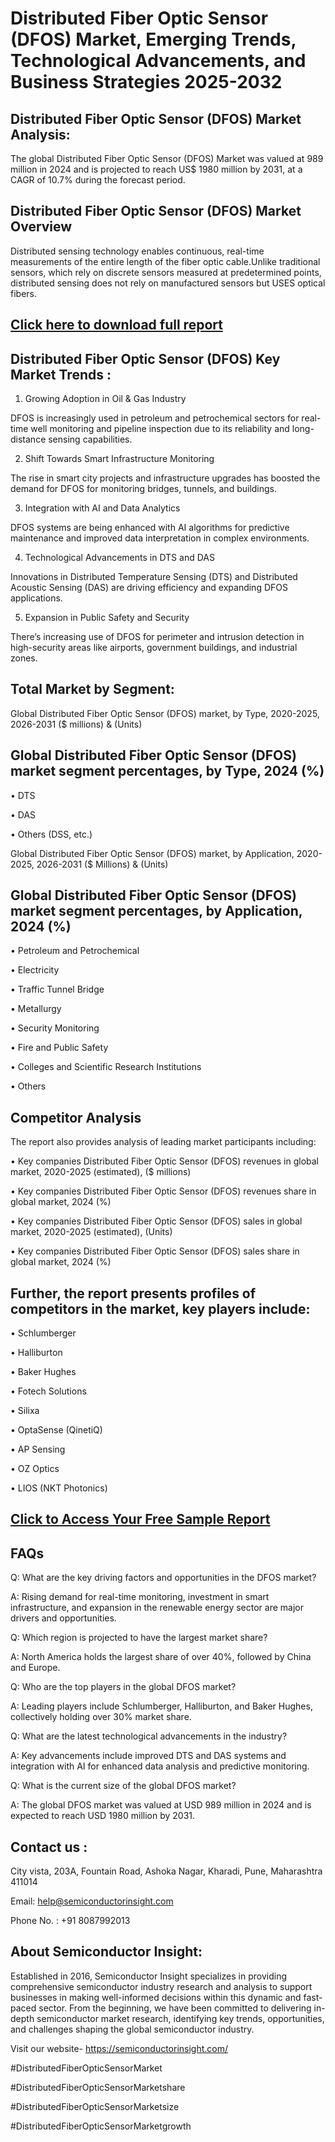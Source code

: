 Distributed Fiber Optic Sensor (DFOS) Market, Emerging Trends, Technological Advancements, and Business Strategies 2025-2032
=
Distributed Fiber Optic Sensor (DFOS) Market Analysis:
-
The global Distributed Fiber Optic Sensor (DFOS) Market was valued at 989 million in 2024 and is projected to reach US$ 1980 million by 2031, at a CAGR of 10.7% during the forecast period.

Distributed Fiber Optic Sensor (DFOS) Market Overview
-
Distributed sensing technology enables continuous, real-time measurements of the entire length of the fiber optic cable.Unlike traditional sensors, which rely on discrete sensors measured at predetermined points, distributed sensing does not rely on manufactured sensors but USES optical fibers.

[Click here to download full report](https://semiconductorinsight.com/report/distributed-fiber-optic-sensor-dfos-market/)
-
Distributed Fiber Optic Sensor (DFOS) Key Market Trends  :
-
1.	Growing Adoption in Oil & Gas Industry

DFOS is increasingly used in petroleum and petrochemical sectors for real-time well monitoring and pipeline inspection due to its reliability and long-distance sensing capabilities.

2.	Shift Towards Smart Infrastructure Monitoring

The rise in smart city projects and infrastructure upgrades has boosted the demand for DFOS for monitoring bridges, tunnels, and buildings.

3.	Integration with AI and Data Analytics

DFOS systems are being enhanced with AI algorithms for predictive maintenance and improved data interpretation in complex environments.

4.	Technological Advancements in DTS and DAS

Innovations in Distributed Temperature Sensing (DTS) and Distributed Acoustic Sensing (DAS) are driving efficiency and expanding DFOS applications.

5.	Expansion in Public Safety and Security

There’s increasing use of DFOS for perimeter and intrusion detection in high-security areas like airports, government buildings, and industrial zones.

Total Market by Segment:
-
Global Distributed Fiber Optic Sensor (DFOS) market, by Type, 2020-2025, 2026-2031 ($ millions) & (Units)

Global Distributed Fiber Optic Sensor (DFOS) market segment percentages, by Type, 2024 (%)
-
•	DTS

•	DAS

•	Others (DSS, etc.)

Global Distributed Fiber Optic Sensor (DFOS) market, by Application, 2020-2025, 2026-2031 ($ Millions) & (Units)

Global Distributed Fiber Optic Sensor (DFOS) market segment percentages, by Application, 2024 (%)
-
•	Petroleum and Petrochemical

•	Electricity

•	Traffic Tunnel Bridge

•	Metallurgy

•	Security Monitoring

•	Fire and Public Safety

•	Colleges and Scientific Research Institutions

•	Others

Competitor Analysis
-
The report also provides analysis of leading market participants including:

•	Key companies Distributed Fiber Optic Sensor (DFOS) revenues in global market, 2020-2025 (estimated), ($ millions)

•	Key companies Distributed Fiber Optic Sensor (DFOS) revenues share in global market, 2024 (%)

•	Key companies Distributed Fiber Optic Sensor (DFOS) sales in global market, 2020-2025 (estimated), (Units)

•	Key companies Distributed Fiber Optic Sensor (DFOS) sales share in global market, 2024 (%)

Further, the report presents profiles of competitors in the market, key players include:
-
•	Schlumberger

•	Halliburton

•	Baker Hughes

•	Fotech Solutions

•	Silixa

•	OptaSense (QinetiQ)

•	AP Sensing

•	OZ Optics

•	LIOS (NKT Photonics)

[Click to Access Your Free Sample Report](https://semiconductorinsight.com/report/distributed-fiber-optic-sensor-dfos-market/)
-
FAQs
-
Q: What are the key driving factors and opportunities in the DFOS market?

A: Rising demand for real-time monitoring, investment in smart infrastructure, and expansion in the renewable energy sector are major drivers and opportunities.

Q: Which region is projected to have the largest market share?

A: North America holds the largest share of over 40%, followed by China and Europe.

Q: Who are the top players in the global DFOS market?

A: Leading players include Schlumberger, Halliburton, and Baker Hughes, collectively holding over 30% market share.

Q: What are the latest technological advancements in the industry?

A: Key advancements include improved DTS and DAS systems and integration with AI for enhanced data analysis and predictive monitoring.

Q: What is the current size of the global DFOS market?

A: The global DFOS market was valued at USD 989 million in 2024 and is expected to reach USD 1980 million by 2031.

Contact us : 
-
City vista, 203A, Fountain Road, Ashoka Nagar, Kharadi, Pune, Maharashtra 411014

Email: help@semiconductorinsight.com

Phone No. : +91 8087992013

About Semiconductor Insight:
-
Established in 2016, Semiconductor Insight specializes in providing comprehensive semiconductor industry research and analysis to support businesses in making well-informed decisions within this dynamic and fast-paced sector. From the beginning, we have been committed to delivering in-depth semiconductor market research, identifying key trends, opportunities, and challenges shaping the global semiconductor industry.

Visit our website- https://semiconductorinsight.com/

#DistributedFiberOpticSensorMarket

#DistributedFiberOpticSensorMarketshare

#DistributedFiberOpticSensorMarketsize

#DistributedFiberOpticSensorMarketgrowth




